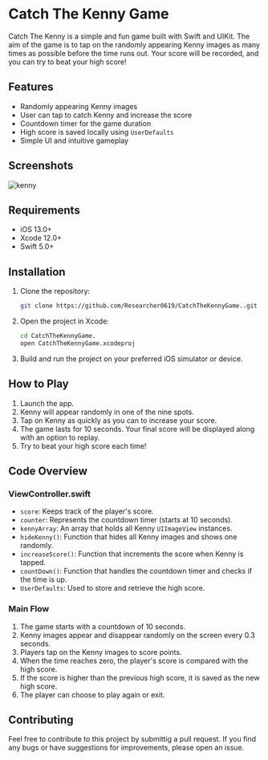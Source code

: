 # Catch The Kenny Game

Catch The Kenny is a simple and fun game built with Swift and UIKit. The aim of the game is to tap on the randomly appearing Kenny images as many times as possible before the time runs out. Your score will be recorded, and you can try to beat your high score!

## Features

- Randomly appearing Kenny images
- User can tap to catch Kenny and increase the score
- Countdown timer for the game duration
- High score is saved locally using `UserDefaults`
- Simple UI and intuitive gameplay

## Screenshots

![kenny](https://github.com/user-attachments/assets/d4fa9b28-6555-4d77-8cb7-583dfa0bc424)


## Requirements

- iOS 13.0+
- Xcode 12.0+
- Swift 5.0+

## Installation

1. Clone the repository:
    ```bash
    git clone https://github.com/Researcher0619/CatchTheKennyGame..git
    ```
2. Open the project in Xcode:
    ```bash
    cd CatchTheKennyGame.
    open CatchTheKennyGame.xcodeproj
    ```
3. Build and run the project on your preferred iOS simulator or device.

## How to Play

1. Launch the app.
2. Kenny will appear randomly in one of the nine spots.
3. Tap on Kenny as quickly as you can to increase your score.
4. The game lasts for 10 seconds. Your final score will be displayed along with an option to replay.
5. Try to beat your high score each time!

## Code Overview

### ViewController.swift

- `score`: Keeps track of the player's score.
- `counter`: Represents the countdown timer (starts at 10 seconds).
- `kennyArray`: An array that holds all Kenny `UIImageView` instances.
- `hideKenny()`: Function that hides all Kenny images and shows one randomly.
- `increaseScore()`: Function that increments the score when Kenny is tapped.
- `countDown()`: Function that handles the countdown timer and checks if the time is up.
- `UserDefaults`: Used to store and retrieve the high score.

### Main Flow

1. The game starts with a countdown of 10 seconds.
2. Kenny images appear and disappear randomly on the screen every 0.3 seconds.
3. Players tap on the Kenny images to score points.
4. When the time reaches zero, the player's score is compared with the high score.
5. If the score is higher than the previous high score, it is saved as the new high score.
6. The player can choose to play again or exit.

## Contributing

Feel free to contribute to this project by submittig a pull request. If you find any bugs or have suggestions for improvements, please open an issue.
